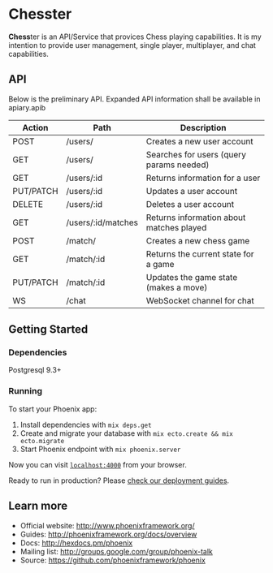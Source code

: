 # Chesster

**Chess**ter is an API/Service that provices Chess playing capabilities.  It is my intention to provide user management, single player, multiplayer, and chat capabilities.

## API

Below is the preliminary API.  Expanded API information shall be available in apiary.apib

| Action | Path | Description |
|--------|------|-------------|
| POST      | /users/    | Creates a new user account |
| GET       | /users/    | Searches for users (query params needed) |
| GET       | /users/:id | Returns information for a user |
| PUT/PATCH | /users/:id | Updates a user account |
| DELETE    | /users/:id | Deletes a user account |
| GET       | /users/:id/matches | Returns information about matches played |
| POST      | /match/    | Creates a new chess game |
| GET       | /match/:id | Returns the current state for a game |
| PUT/PATCH | /match/:id | Updates the game state (makes a move) |
| WS        | /chat      | WebSocket channel for chat |

## Getting Started

### Dependencies

Postgresql 9.3+

### Running
To start your Phoenix app:

  1. Install dependencies with `mix deps.get`
  2. Create and migrate your database with `mix ecto.create && mix ecto.migrate`
  3. Start Phoenix endpoint with `mix phoenix.server`

Now you can visit [`localhost:4000`](http://localhost:4000) from your browser.

Ready to run in production? Please [check our deployment guides](http://www.phoenixframework.org/docs/deployment).

## Learn more

  * Official website: http://www.phoenixframework.org/
  * Guides: http://phoenixframework.org/docs/overview
  * Docs: http://hexdocs.pm/phoenix
  * Mailing list: http://groups.google.com/group/phoenix-talk
  * Source: https://github.com/phoenixframework/phoenix
